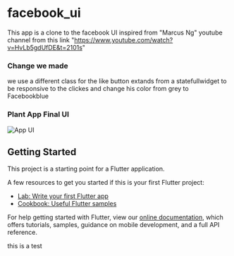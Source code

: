 # facebook_ui

This app is a clone to the facebook UI inspired from "Marcus Ng" youtube channel from this link "https://www.youtube.com/watch?v=HvLb5gdUfDE&t=2101s" 


### Change we made
we use a different class for the like button extands from a statefullwidget to be responsive to the clickes and change his color from grey to Facebookblue


### Plant App Final UI

![App UI](screens.png)



## Getting Started

This project is a starting point for a Flutter application.

A few resources to get you started if this is your first Flutter project:

- [Lab: Write your first Flutter app](https://flutter.dev/docs/get-started/codelab)
- [Cookbook: Useful Flutter samples](https://flutter.dev/docs/cookbook)

For help getting started with Flutter, view our
[online documentation](https://flutter.dev/docs), which offers tutorials,
samples, guidance on mobile development, and a full API reference.

this is a test